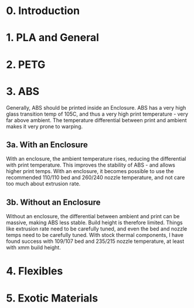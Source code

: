 # 0. Introduction
# 1. PLA and General
# 2. PETG
# 3. ABS
Generally, ABS should be printed inside an Enclosure.
ABS has a very high glass transition temp of 105C, and thus a very high print temperature - very far above ambient.
The temperature differential between print and ambient makes it very prone to warping.
## 3a. With an Enclosure
With an enclosure, the ambient temperature rises, reducing the differential with print temperature.
This improves the stability of ABS - and allows higher print temps.
With an enclosure, it becomes possible to use the recommended 110/110 bed and 260/240 nozzle temperature, and not care too much about extrusion rate.
## 3b. Without an Enclosure
Without an enclosure, the differential between ambient and print can be massive, making ABS less stable. Build height is therefore limited.
Things like extrusion rate need to be carefully tuned, and even the bed and nozzle temps need to be carefully tuned.
With stock thermal components, I have found success with 109/107 bed and 235/215 nozzle temperature, at least with xmm build height.
# 4. Flexibles
# 5. Exotic Materials
